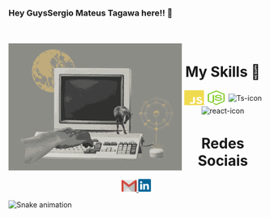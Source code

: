 ### Hey GuysSergio Mateus Tagawa here!! 👑


<br>

<div  align="center"> 
  <div style="display: inline_block"><br>
    <img align="left" height="250" alt="coding-time" src="elbformat-coding.gif">
    <h1 align="center">My Skills 🧠</h1>
    <img align="center" height="30" width="40" alt="js-icon"  src="https://raw.githubusercontent.com/devicons/devicon/master/icons/javascript/javascript-plain.svg">
    <img align="center" height="30" width="40" alt="nodejs-icon" src="https://raw.githubusercontent.com/devicons/devicon/master/icons/nodejs/nodejs-original.svg">
    <img align="center" height="30" width="40" alt="Ts-icon" src="https://cdn.jsdelivr.net/gh/devicons/devicon/icons/typescript/typescript-original.svg">
    <img align="center" height="30" width="40" alt="react-icon" src="https://cdn.jsdelivr.net/gh/devicons/devicon/icons/react/react-original.svg">
       </div>
  
<h1 align="center">Redes Sociais</h1>
    <a href = "mailto: sergino.tagawa@gmail.com">
      <img width="30" src="gmail.svg">
    </a>
    <a href = "https://www.linkedin.com/in/s%C3%A9rgio-mateus-massaity-tagawa-212b79208/">
      <img width="25" src="linkedin.svg">
    </a>
</div>

![Snake animation](https://github.com/SergioTagawa/SergioTagawa/blob/output/github-contribution-grid-snake.svg)
